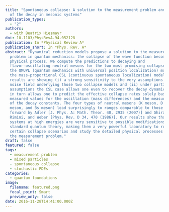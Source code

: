 ```yaml
---
title: "Spontaneous collapse: A solution to the measurement problem and a source
  of the decay in mesonic systems"
publication_types:
  - "2"
authors:
  - with Beatrix Hiesmayr
doi: 10.1103/PhysRevA.94.052128
publication: In *Physical Review A*
publication_short: In *Phys. Rev. A*
abstract: "Dynamical reduction models propose a solution to the measurement
  problem in quantum mechanics: the collapse of the wave function becomes a
  physical process. We compute the predictions to decaying and
  flavor-oscillating neutral mesons for the two most promising collapse models,
  the QMUPL (quantum mechanics with universal position localization) model and
  the mass-proportional CSL (continuous spontaneous localization) model. Our
  results are showing (i) a strong sensitivity to the very assumptions of the
  noise field underlying those two collapse models and (ii) under particular
  assumptions the CSL case allows one even to recover the decay dynamics. This
  in turn allows one to predict the effective collapse rates solely based on the
  measured values for the oscillation (mass differences) and the measured values
  of the decay constants. The four types of neutral mesons (K meson, D meson, Bd
  meson, and Bs meson) lead surprisingly to ranges comparable to those put
  forward by Adler [J. Phys. A: Math. Theor. 40, 2935 (2007)] and Ghirardi,
  Rimini, and Weber [Phys. Rev. D 34, 470 (1986)]. Our results show that these
  systems at high energies are very sensitive to possible modifications of the
  standard quantum theory, making them a very powerful laboratory to rule out
  certain collapse scenarios and study the detailed physical processes solving
  the measurement problem."
draft: false
featured: false
tags:
  - measurement problem
  - mixed particles
  - spontaneous collapse
  - stochastic PDEs
categories:
  - quantum foundations
image:
  filename: featured.png
  focal_point: Smart
  preview_only: false
date: 2016-11-28T14:41:00.000Z
---
```

